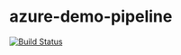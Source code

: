 # azure-demo-pipeline

[![Build Status](https://dev.azure.com/robjahn/unbreakablepipeline/_apis/build/status/robertjahn.azure-demo-pipeline)](https://dev.azure.com/robjahn/unbreakablepipeline/_build/latest?definitionId=4)

